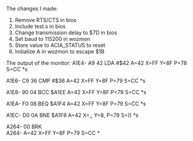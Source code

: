 The changes I made:

1. Remove RTS/CTS in bios
2. Include test.s in bios
3. Change transmission delay to $7D in bios
4. Set baud to 115200 in wozmon
5. Store value to ACIA_STATUS to reset
6. Initialize A in wozmon to escape $1B


The output of the monitor:
A1E4-   A9 42       LDA   #$42
 A=42 X=FF Y=8F P=78 S=CC
*s


A1E6-   C9 36       CMP   #$36
 A=42 X=FF Y=8F P=79 S=CC
*s


A1E8-   90 04       BCC   $A1EE
 A=42 X=FF Y=8F P=79 S=CC
*s


A1EA-   F0 08       BEQ   $A1F4
 A=42 X=FF Y=8F P=79 S=CC
*s


A1EC-   D0 0A       BNE   $A1F8
 A=42 X=,, Y=8, P=79 S=))
*s


A264-   00          BRK   
A264-    A=42 X=FF Y=8F P=79 S=CC
*
